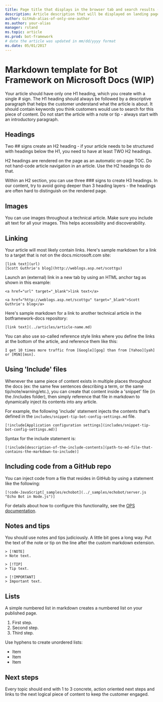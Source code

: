 ```yaml
---
title: Page title that displays in the browser tab and search results - Bot Service
description: Article description that will be displayed on landing pages and in most search results
author: GitHub-alias-of-only-one-author
ms.author: your-alias
manager: rstand
ms.topic: article
ms.prod: bot-framework
# date the article was updated in mm/dd/yyyy format
ms.date: 05/01/2017
---
```

# Markdown template for Bot Framework on Microsoft Docs (WIP)

Your article should have only one H1 heading, which you create with a single # sign. The H1 heading should always be followed by a descriptive paragraph that helps the customer understand what the article is about. It should contain keywords you think customers would use to search for this piece of content. Do not start the article with a note or tip - always start with an introductory paragraph.

## Headings

Two ## signs create an H2 heading - if your article needs to be structured with headings below the H1, you need to have at least TWO H2 headings.

H2 headings are rendered on the page as an automatic on-page TOC. Do not hand-code article navigation in an article. Use the H2 headings to do that.

Within an H2 section, you can use three ### signs to create H3 headings. In our content, try to avoid going deeper than 3 heading layers - the headings are often hard to distinguish on the rendered page.

## Images

You can use images throughout a technical article. Make sure you include alt text for all your images. This helps accessibility and discoverability.

## Linking

Your article will most likely contain links. Here's sample markdown for a link to a target that is not on the docs.microsoft.com site:

    [link text](url)
    [Scott Guthrie's blog](http://weblogs.asp.net/scottgu)

Launch an (external) link in a new tab by using an HTML anchor tag as shown in this example:

    <a href="url" target="_blank">link text</a>

    <a href="http://weblogs.asp.net/scottgu" target="_blank">Scott Guthrie's blog</a>

Here's sample markdown for a link to another technical article in the botframework-docs repository:

    [link text](../articles/article-name.md)

You can also use so-called reference style links where you define the links at the bottom of the article, and reference them like this:

    I get 10 times more traffic from [Google][gog] than from [Yahoo][yah] or [MSN][msn].

## Using 'Include' files

Whenever the same piece of content exists in multiple places throughout the docs (ex: the same few sentences describing a term, or the same tip/note/warning/etc.),
you can create that content inside a 'snippet' file (in the /includes folder), then simply reference that file in markdown to dynamically inject its contents into any article.

For example, the following 'include' statement injects the contents that's defined in the `includes/snippet-tip-bot-config-settings.md` file.

    [!include[Application configuration settings](includes/snippet-tip-bot-config-settings.md)]

Syntax for the include statement is:

    [!include[description-of-the-include-contents](path-to-md-file-that-contains-the-markdown-to-include)]

## Including code from a GitHub repo

You can inject code from a file that resides in GitHub by using a statement like the following:

    [!code-JavaScript[_samples/echobot](../_samples/echobot/server.js "Echo Bot in Node.js")]

For details about how to configure this functionality, see the [OPS documentation](https://opsdocs.azurewebsites.net/en-us/opsdocs/partnerdocs/codesnippets?branch=master).

## Notes and tips

You should use notes and tips judiciously. A little bit goes a long way. Put the text of the note or tip on the line after the custom markdown extension.

```
> [!NOTE]
> Note text.

> [!TIP]
> Tip text.

> [!IMPORTANT]
> Important text.
```

## Lists

A simple numbered list in markdown creates a numbered list on your published page.

1. First step.
2. Second step.
3. Third step.

Use hyphens to create unordered lists:

- Item
- Item
- Item


## Next steps

Every topic should end with 1 to 3 concrete, action oriented next steps and links to the next logical piece of content to keep the customer engaged.

<!--Reference style links - using these makes the source content way more readable than using inline links-->
[gog]: http://google.com/        
[yah]: http://search.yahoo.com/  
[msn]: http://search.msn.com/    
